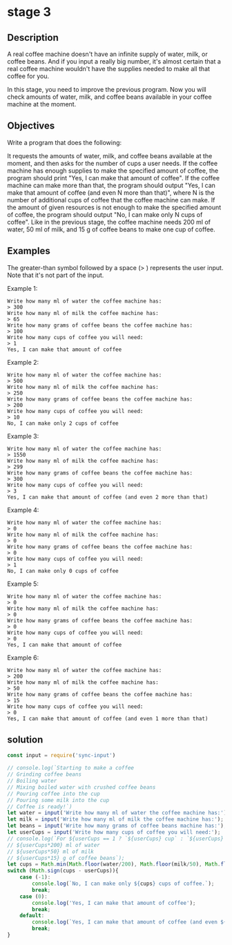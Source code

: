 # stage 3
## Description
A real coffee machine doesn't have an infinite supply of water, milk, or coffee beans. And if you input a really big number, it's almost certain that a real coffee machine wouldn't have the supplies needed to make all that coffee for you.

In this stage, you need to improve the previous program. Now you will check amounts of water, milk, and coffee beans available in your coffee machine at the moment.

## Objectives
Write a program that does the following:

It requests the amounts of water, milk, and coffee beans available at the moment, and then asks for the number of cups a user needs.
If the coffee machine has enough supplies to make the specified amount of coffee, the program should print "Yes, I can make that amount of coffee".
If the coffee machine can make more than that, the program should output "Yes, I can make that amount of coffee (and even N more than that)", where N is the number of additional cups of coffee that the coffee machine can make.
If the amount of given resources is not enough to make the specified amount of coffee, the program should output "No, I can make only N cups of coffee".
Like in the previous stage, the coffee machine needs 200 ml of water, 50 ml of milk, and 15 g of coffee beans to make one cup of coffee.

## Examples
The greater-than symbol followed by a space (> ) represents the user input. Note that it's not part of the input.

Example 1:
```
Write how many ml of water the coffee machine has:
> 300
Write how many ml of milk the coffee machine has:
> 65
Write how many grams of coffee beans the coffee machine has:
> 100
Write how many cups of coffee you will need:
> 1
Yes, I can make that amount of coffee
```
Example 2:
```
Write how many ml of water the coffee machine has:
> 500
Write how many ml of milk the coffee machine has:
> 250
Write how many grams of coffee beans the coffee machine has:
> 200
Write how many cups of coffee you will need:
> 10
No, I can make only 2 cups of coffee
```
Example 3:
```
Write how many ml of water the coffee machine has:
> 1550
Write how many ml of milk the coffee machine has:
> 299
Write how many grams of coffee beans the coffee machine has:
> 300
Write how many cups of coffee you will need:
> 3
Yes, I can make that amount of coffee (and even 2 more than that)
```
Example 4:
```
Write how many ml of water the coffee machine has:
> 0
Write how many ml of milk the coffee machine has:
> 0
Write how many grams of coffee beans the coffee machine has:
> 0
Write how many cups of coffee you will need:
> 1
No, I can make only 0 cups of coffee
```
Example 5:
```
Write how many ml of water the coffee machine has:
> 0
Write how many ml of milk the coffee machine has:
> 0
Write how many grams of coffee beans the coffee machine has:
> 0
Write how many cups of coffee you will need:
> 0
Yes, I can make that amount of coffee 
```
Example 6:
```
Write how many ml of water the coffee machine has:
> 200
Write how many ml of milk the coffee machine has:
> 50
Write how many grams of coffee beans the coffee machine has:
> 15
Write how many cups of coffee you will need:
> 0
Yes, I can make that amount of coffee (and even 1 more than that)
```

## solution
```javascript
const input = require('sync-input')

// console.log(`Starting to make a coffee
// Grinding coffee beans
// Boiling water
// Mixing boiled water with crushed coffee beans
// Pouring coffee into the cup
// Pouring some milk into the cup
// Coffee is ready!`)
let water = input('Write how many ml of water the coffee machine has:');
let milk = input('Write how many ml of milk the coffee machine has:');
let beans = input('Write how many grams of coffee beans machine has:');
let userCups = input('Write how many cups of coffee you will need:');
// console.log(`For ${userCups == 1 ? `${userCups} cup` : `${userCups} cups`} of coffee you will need:
// ${userCups*200} ml of water
// ${userCups*50} ml of milk
// ${userCups*15} g of coffee beans`);
let cups = Math.min(Math.floor(water/200), Math.floor(milk/50), Math.floor(beans/15));
switch (Math.sign(cups - userCups)){
    case (-1):
        console.log(`No, I can make only ${cups} cups of coffee.`);
        break;
    case (0):
        console.log('Yes, I can make that amount of coffee');
        break;
    default:
        console.log(`Yes, I can make that amount of coffee (and even ${cups - userCups} more than that)`);
        break;
}
```
